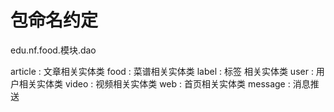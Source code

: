 # 包命名约定
edu.nf.food.模块.dao


article : 文章相关实体类
food : 菜谱相关实体类
label : 标签 相关实体类
user : 用户相关实体类
video : 视频相关实体类
web : 首页相关实体类
message : 消息推送